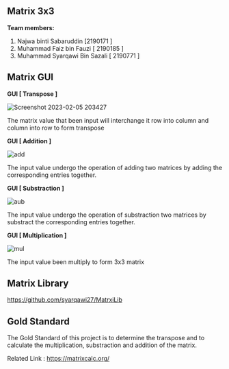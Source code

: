 ## Matrix 3x3

__Team members:__
1) Najwa binti Sabaruddin [2190171 ]
2) Muhammad Faiz bin Fauzi [ 2190185 ]
3) Muhammad Syarqawi Bin Sazali [ 2190771 ]

## Matrix GUI

__GUI [ Transpose ]__

![Screenshot 2023-02-05 203427](https://user-images.githubusercontent.com/116859559/216820002-ac1bb060-7d95-4fda-93b5-db0b013428bf.png)

The matrix value that been input will interchange it row into column and column into row to form transpose

__GUI [ Addition ]__

![add](https://user-images.githubusercontent.com/116859559/216820012-00af723b-72d9-4898-b7c1-e4f6bc57f12f.png)

The input value undergo the operation of adding two matrices by adding the corresponding entries together.

__GUI [ Substraction ]__

![aub](https://user-images.githubusercontent.com/116859559/216820024-3706a6af-f407-4efe-8c6a-fc26db8c1773.png)

The input value undergo the operation of substraction two matrices by substract the corresponding entries together.

__GUI [ Multiplication ]__

![mul](https://user-images.githubusercontent.com/116859559/216820032-e5d1ddd8-a65b-4cc5-800c-6b91ff39cdca.png)

The input value been multiply to form 3x3 matrix

## Matrix Library

https://github.com/syarqawi27/MatrxiLib

## Gold Standard

The Gold Standard of this project is to determine the transpose and to calculate the multiplication, substraction and addition of the matrix.

Related Link : https://matrixcalc.org/
